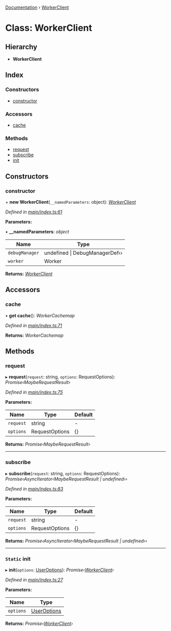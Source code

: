 [Documentation](../README.md) › [WorkerClient](workerclient.md)

# Class: WorkerClient

## Hierarchy

* **WorkerClient**

## Index

### Constructors

* [constructor](workerclient.md#constructor)

### Accessors

* [cache](workerclient.md#cache)

### Methods

* [request](workerclient.md#request)
* [subscribe](workerclient.md#subscribe)
* [init](workerclient.md#static-init)

## Constructors

###  constructor

\+ **new WorkerClient**(`__namedParameters`: object): *[WorkerClient](workerclient.md)*

*Defined in [main/index.ts:61](https://github.com/badbatch/graphql-box/blob/8313ce9/packages/worker-client/src/main/index.ts#L61)*

**Parameters:**

▪ **__namedParameters**: *object*

Name | Type |
------ | ------ |
`debugManager` | undefined &#124; DebugManagerDef‹› |
`worker` | Worker |

**Returns:** *[WorkerClient](workerclient.md)*

## Accessors

###  cache

• **get cache**(): *WorkerCachemap*

*Defined in [main/index.ts:71](https://github.com/badbatch/graphql-box/blob/8313ce9/packages/worker-client/src/main/index.ts#L71)*

**Returns:** *WorkerCachemap*

## Methods

###  request

▸ **request**(`request`: string, `options`: RequestOptions): *Promise‹MaybeRequestResult›*

*Defined in [main/index.ts:75](https://github.com/badbatch/graphql-box/blob/8313ce9/packages/worker-client/src/main/index.ts#L75)*

**Parameters:**

Name | Type | Default |
------ | ------ | ------ |
`request` | string | - |
`options` | RequestOptions | {} |

**Returns:** *Promise‹MaybeRequestResult›*

___

###  subscribe

▸ **subscribe**(`request`: string, `options`: RequestOptions): *Promise‹AsyncIterator‹MaybeRequestResult | undefined››*

*Defined in [main/index.ts:83](https://github.com/badbatch/graphql-box/blob/8313ce9/packages/worker-client/src/main/index.ts#L83)*

**Parameters:**

Name | Type | Default |
------ | ------ | ------ |
`request` | string | - |
`options` | RequestOptions | {} |

**Returns:** *Promise‹AsyncIterator‹MaybeRequestResult | undefined››*

___

### `Static` init

▸ **init**(`options`: [UserOptions](../interfaces/useroptions.md)): *Promise‹[WorkerClient](workerclient.md)›*

*Defined in [main/index.ts:27](https://github.com/badbatch/graphql-box/blob/8313ce9/packages/worker-client/src/main/index.ts#L27)*

**Parameters:**

Name | Type |
------ | ------ |
`options` | [UserOptions](../interfaces/useroptions.md) |

**Returns:** *Promise‹[WorkerClient](workerclient.md)›*

